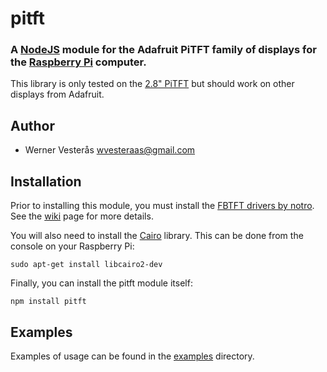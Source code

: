pitft
=====

### A [NodeJS](http://nodejs.org) module for the Adafruit PiTFT family of displays for the [Raspberry Pi](http://www.raspberrypi.org) computer.

This library is only tested on the [2.8" PiTFT](http://www.adafruit.com/product/1601) but should work on other displays from Adafruit.

## Author
  - Werner Vesterås <wvesteraas@gmail.com>

## Installation

Prior to installing this module, you must install the [FBTFT drivers by notro](https://github.com/notro/fbtft).  See the [wiki](https://github.com/notro/fbtft/wiki) page for more details.

You will also need to install the [Cairo](http://cairographics.org) library.  This can be done from the console on your Raspberry Pi:

    sudo apt-get install libcairo2-dev

Finally, you can install the pitft module itself:

    npm install pitft

## Examples

Examples of usage can be found in the [examples](https://github.com/vesteraas/node-pitft/tree/master/examples) directory.